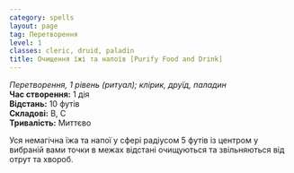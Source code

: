 ```yaml
---
category: spells
layout: page
tag: Перетворення
level: 1
classes: cleric, druid, paladin
title: Очищення їжі та напоїв [Purify Food and Drink]
---
```


_Перетворення, 1 рівень (ритуал); клірик, друїд, паладин_    
**Час створення:** 1 дія    
**Відстань:** 10 футів    
**Складові:** В, С    
**Тривалість:** Миттєво    

Уся немагічна їжа та напої у сфері радіусом 5 футів із центром у вибраній вами точки в межах відстані очищуються та звільняються від отрут та хвороб.
